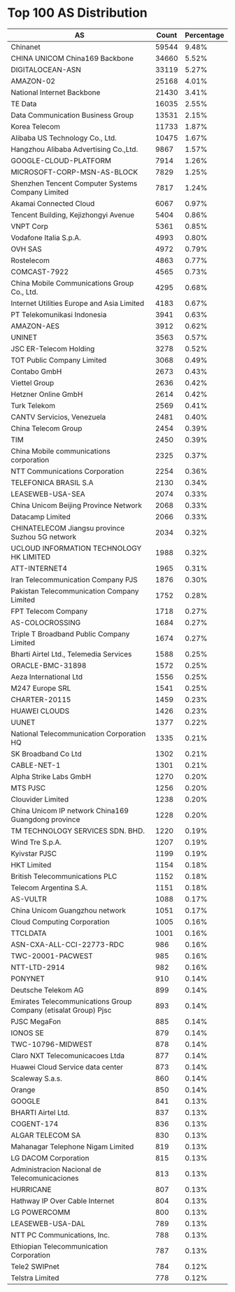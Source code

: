 # Top 100 AS Distribution
| AS | Count | Percentage |
|----|----|----|
| Chinanet | 59544 | 9.48% |
| CHINA UNICOM China169 Backbone | 34660 | 5.52% |
| DIGITALOCEAN-ASN | 33119 | 5.27% |
| AMAZON-02 | 25168 | 4.01% |
| National Internet Backbone | 21430 | 3.41% |
| TE Data | 16035 | 2.55% |
| Data Communication Business Group | 13531 | 2.15% |
| Korea Telecom | 11733 | 1.87% |
| Alibaba US Technology Co., Ltd. | 10475 | 1.67% |
| Hangzhou Alibaba Advertising Co.,Ltd. | 9867 | 1.57% |
| GOOGLE-CLOUD-PLATFORM | 7914 | 1.26% |
| MICROSOFT-CORP-MSN-AS-BLOCK | 7829 | 1.25% |
| Shenzhen Tencent Computer Systems Company Limited | 7817 | 1.24% |
| Akamai Connected Cloud | 6067 | 0.97% |
| Tencent Building, Kejizhongyi Avenue | 5404 | 0.86% |
| VNPT Corp | 5361 | 0.85% |
| Vodafone Italia S.p.A. | 4993 | 0.80% |
| OVH SAS | 4972 | 0.79% |
| Rostelecom | 4863 | 0.77% |
| COMCAST-7922 | 4565 | 0.73% |
| China Mobile Communications Group Co., Ltd. | 4295 | 0.68% |
| Internet Utilities Europe and Asia Limited | 4183 | 0.67% |
| PT Telekomunikasi Indonesia | 3941 | 0.63% |
| AMAZON-AES | 3912 | 0.62% |
| UNINET | 3563 | 0.57% |
| JSC ER-Telecom Holding | 3278 | 0.52% |
| TOT Public Company Limited | 3068 | 0.49% |
| Contabo GmbH | 2673 | 0.43% |
| Viettel Group | 2636 | 0.42% |
| Hetzner Online GmbH | 2614 | 0.42% |
| Turk Telekom | 2569 | 0.41% |
| CANTV Servicios, Venezuela | 2481 | 0.40% |
| China Telecom Group | 2454 | 0.39% |
| TIM | 2450 | 0.39% |
| China Mobile communications corporation | 2325 | 0.37% |
| NTT Communications Corporation | 2254 | 0.36% |
| TELEFONICA BRASIL S.A | 2130 | 0.34% |
| LEASEWEB-USA-SEA | 2074 | 0.33% |
| China Unicom Beijing Province Network | 2068 | 0.33% |
| Datacamp Limited | 2066 | 0.33% |
| CHINATELECOM Jiangsu province Suzhou 5G network | 2034 | 0.32% |
| UCLOUD INFORMATION TECHNOLOGY HK LIMITED | 1988 | 0.32% |
| ATT-INTERNET4 | 1965 | 0.31% |
| Iran Telecommunication Company PJS | 1876 | 0.30% |
| Pakistan Telecommunication Company Limited | 1752 | 0.28% |
| FPT Telecom Company | 1718 | 0.27% |
| AS-COLOCROSSING | 1684 | 0.27% |
| Triple T Broadband Public Company Limited | 1674 | 0.27% |
| Bharti Airtel Ltd., Telemedia Services | 1588 | 0.25% |
| ORACLE-BMC-31898 | 1572 | 0.25% |
| Aeza International Ltd | 1556 | 0.25% |
| M247 Europe SRL | 1541 | 0.25% |
| CHARTER-20115 | 1459 | 0.23% |
| HUAWEI CLOUDS | 1426 | 0.23% |
| UUNET | 1377 | 0.22% |
| National Telecommunication Corporation HQ | 1335 | 0.21% |
| SK Broadband Co Ltd | 1302 | 0.21% |
| CABLE-NET-1 | 1301 | 0.21% |
| Alpha Strike Labs GmbH | 1270 | 0.20% |
| MTS PJSC | 1256 | 0.20% |
| Clouvider Limited | 1238 | 0.20% |
| China Unicom IP network China169 Guangdong province | 1228 | 0.20% |
| TM TECHNOLOGY SERVICES SDN. BHD. | 1220 | 0.19% |
| Wind Tre S.p.A. | 1207 | 0.19% |
| Kyivstar PJSC | 1199 | 0.19% |
| HKT Limited | 1154 | 0.18% |
| British Telecommunications PLC | 1152 | 0.18% |
| Telecom Argentina S.A. | 1151 | 0.18% |
| AS-VULTR | 1088 | 0.17% |
| China Unicom Guangzhou network | 1051 | 0.17% |
| Cloud Computing Corporation | 1005 | 0.16% |
| TTCLDATA | 1001 | 0.16% |
| ASN-CXA-ALL-CCI-22773-RDC | 986 | 0.16% |
| TWC-20001-PACWEST | 985 | 0.16% |
| NTT-LTD-2914 | 982 | 0.16% |
| PONYNET | 910 | 0.14% |
| Deutsche Telekom AG | 899 | 0.14% |
| Emirates Telecommunications Group Company (etisalat Group) Pjsc | 893 | 0.14% |
| PJSC MegaFon | 885 | 0.14% |
| IONOS SE | 879 | 0.14% |
| TWC-10796-MIDWEST | 878 | 0.14% |
| Claro NXT Telecomunicacoes Ltda | 877 | 0.14% |
| Huawei Cloud Service data center | 873 | 0.14% |
| Scaleway S.a.s. | 860 | 0.14% |
| Orange | 850 | 0.14% |
| GOOGLE | 841 | 0.13% |
| BHARTI Airtel Ltd. | 837 | 0.13% |
| COGENT-174 | 836 | 0.13% |
| ALGAR TELECOM SA | 830 | 0.13% |
| Mahanagar Telephone Nigam Limited | 819 | 0.13% |
| LG DACOM Corporation | 815 | 0.13% |
| Administracion Nacional de Telecomunicaciones | 813 | 0.13% |
| HURRICANE | 807 | 0.13% |
| Hathway IP Over Cable Internet | 804 | 0.13% |
| LG POWERCOMM | 800 | 0.13% |
| LEASEWEB-USA-DAL | 789 | 0.13% |
| NTT PC Communications, Inc. | 788 | 0.13% |
| Ethiopian Telecommunication Corporation | 787 | 0.13% |
| Tele2 SWIPnet | 784 | 0.12% |
| Telstra Limited | 778 | 0.12% |
